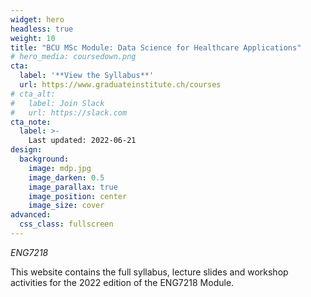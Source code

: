```yaml
---
widget: hero
headless: true
weight: 10
title: "BCU MSc Module: Data Science for Healthcare Applications"
# hero_media: coursedown.png
cta:
  label: '**View the Syllabus**'
  url: https://www.graduateinstitute.ch/courses
# cta_alt:
#   label: Join Slack
#   url: https://slack.com
cta_note:
  label: >-
    Last updated: 2022-06-21
design:
  background:
    image: mdp.jpg
    image_darken: 0.5
    image_parallax: true
    image_position: center
    image_size: cover
advanced:
  css_class: fullscreen
---
```


*ENG7218*

This website contains the full syllabus, lecture slides and workshop activities for the 2022 edition of the ENG7218 Module.
